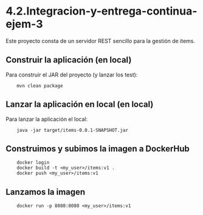 # 4.2.Integracion-y-entrega-continua-ejem-3

Este proyecto consta de un servidor REST sencillo para la gestión de items.

## Construir la aplicación (en local)

Para construir el JAR del proyecto (y lanzar los test):

```
    mvn clean package
```

## Lanzar la aplicación en local (en local)

Para lanzar la aplicación el local:

```
    java -jar target/items-0.0.1-SNAPSHOT.jar 
```

## Construimos y subimos la imagen a DockerHub

```
    docker login
    docker build -t <my_user>/items:v1 .
    docker push <my_user>/items:v1
```

## Lanzamos la imagen

```
    docker run -p 8080:8080 <my_user>/items:v1
```

